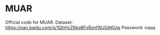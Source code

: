 # MUAR
Official code for MUAR.
Dataset: https://pan.baidu.com/s/1QhHzZ6kq8FsRxnfWJGAKUw 
Password: oqqq
